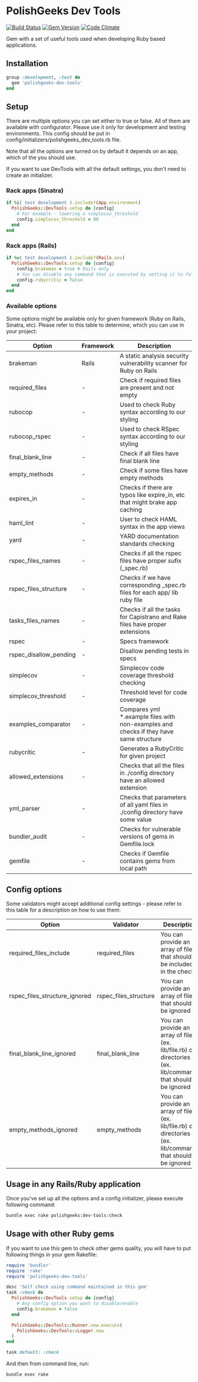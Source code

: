# PolishGeeks Dev Tools

[![Build Status](https://travis-ci.org/polishgeeks/polishgeeks-dev-tools.png)](https://travis-ci.org/polishgeeks/polishgeeks-dev-tools)
[![Gem Version](https://badge.fury.io/rb/polishgeeks-dev-tools.svg)](https://rubygems.org/gems/polishgeeks-dev-tools)
[![Code Climate](https://codeclimate.com/github/polishgeeks/polishgeeks-dev-tools/badges/gpa.svg)](https://codeclimate.com/github/polishgeeks/polishgeeks-dev-tools)

Gem with a set of useful tools used when developing Ruby based applications.

## Installation

```ruby
group :development, :test do
  gem 'polishgeeks-dev-tools'
end
```

## Setup

There are multiple options you can set either to true or false. All of them are available with configurator. Please use it only for development and testing environments. This config should be put in config/initializers/polishgeeks_dev_tools.rb file.

Note that all the options are turned on by default it depends on an app, which of the you should use.

If you want to use DevTools with all the default settings, you don't need to create an initializer.

### Rack apps (Sinatra)
```ruby
if %i( test development ).include?(App.environment)
  PolishGeeks::DevTools.setup do |config|
    # For example - lowering a simplecov_threshold
    config.simplecov_threshold = 98
  end
end
```
### Rack apps (Rails)
```ruby
if %w( test development ).include?(Rails.env)
  PolishGeeks::DevTools.setup do |config|
    config.brakeman = true # Rails only
    # You can disable any command that is executed by setting it to false
    config.rubycritic = false
  end
end
```

### Available options

Some options might be available only for given framework (Ruby on Rails, Sinatra, etc). Please refer to this table to
determine, which you can use in your project:

| Option                 | Framework | Description                                                                           |
|------------------------|-----------|---------------------------------------------------------------------------------------|
| brakeman               | Rails     | A static analysis security vulnerability scanner for Ruby on Rails                    |
| required_files         | -         | Check if required files are present and not empty                                     |
| rubocop                | -         | Used to check Ruby syntax according to our styling                                    |
| rubocop_rspec          | -         | Used to check RSpec syntax according to our styling                                   |
| final_blank_line       | -         | Check if all files have final blank line                                              |
| empty_methods          | -         | Check if some files have empty methods                                                |
| expires_in             | -         | Checks if there are typos like expire_in, etc that might brake app caching            |
| haml_lint              | -         | User to check HAML syntax in the app views                                            |
| yard                   | -         | YARD documentation standards checking                                                 |
| rspec_files_names      | -         | Checks if all the rspec files have proper sufix (_spec.rb)                            |
| rspec_files_structure  | -         | Checks if we have corresponding _spec.rb files for each app/ lib ruby file            |
| tasks_files_names      | -         | Checks if all the tasks for Capistrano and Rake files have proper extensions          |
| rspec                  | -         | Specs framework                                                                       |
| rspec_disallow_pending | -         | Disallow pending tests in specs                                                       |
| simplecov              | -         | Simplecov code coverage threshold checking                                            |
| simplecov_threshold    | -         | Threshold level for code coverage                                                     |
| examples_comparator    | -         | Compares yml *.example files with non-examples and checks if they have same structure |
| rubycritic             | -         | Generates a RubyCritic for given project                                              |
| allowed_extensions     | -         | Checks that all the files in ./config directory have an allowed extension             |
| yml_parser             | -         | Checks that parameters of all yaml files in ./config directory have some value        |
| bundler_audit          | -         | Checks for vulnerable versions of gems in Gemfile.lock                                |
| gemfile                | -         | Checks if Gemfile contains gems from local path                                       |

## Config options

Some validators might accept additional config settings - please refer to this table for a description on how to use them:

| Option                        | Validator             | Description                                                                                                 |
|-------------------------------|-----------------------|-------------------------------------------------------------------------------------------------------------|
| required_files_include        | required_files        | You can provide an array of files that should be included in the check                                      |
| rspec_files_structure_ignored | rspec_files_structure | You can provide an array of files that should be ignored                                                    |
| final_blank_line_ignored      | final_blank_line      | You can provide an array of files (ex. lib/file.rb) or directories (ex. lib/command) that should be ignored |
| empty_methods_ignored         | empty_methods         | You can provide an array of files (ex. lib/file.rb) or directories (ex. lib/command) that should be ignored |

## Usage in any Rails/Ruby application

Once you've set up all the options and a config initializer, please execute following command:

```bash
bundle exec rake polishgeeks:dev-tools:check
```

## Usage with other Ruby gems

If you want to use this gem to check other gems quality, you will have to put following things in your gem Rakefile:

```ruby
require 'bundler'
require 'rake'
require 'polishgeeks-dev-tools'

desc 'Self check using command maintained in this gem'
task :check do
  PolishGeeks::DevTools.setup do |config|
    # Any config option you want to disable/enable
    config.brakeman = false
  end

  PolishGeeks::DevTools::Runner.new.execute(
    PolishGeeks::DevTools::Logger.new
  )
end

task default: :check
```

And then from command line, run:

```bash
bundle exec rake
```
